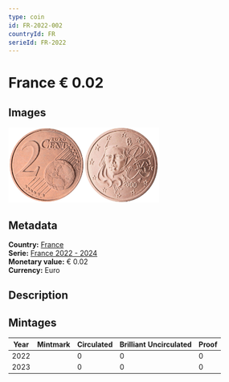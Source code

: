 ```yaml
---
type: coin
id: FR-2022-002
countryId: FR
serieId: FR-2022
---
```


# France € 0.02

## Images

<img src="../../../Images/common-2007-002.png" height="150" alt="Front image"><img src="Images/france-2022-002.png" height="150" alt="Back image">

## Metadata

**Country:** [France](../index.md)\
**Serie:** [France 2022 - 2024](index.md)\
**Monetary value:** € 0.02\
**Currency:** Euro

## Description


## Mintages

| Year | Mintmark | Circulated | Brilliant Uncirculated | Proof |
| ---- | -------- | ---------- | ---------------------- | ----- |
| 2022 |  | 0 | 0 | 0 |
| 2023 |  | 0 | 0 | 0 |
